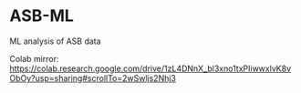 # ASB-ML
ML analysis of ASB data 

Colab mirror: https://colab.research.google.com/drive/1zL4DNnX_bl3xno1txPIiwwxlvK8vObOy?usp=sharing#scrollTo=2wSwljs2Nhj3
